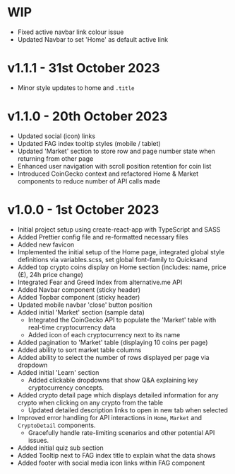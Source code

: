 # WIP

- Fixed active navbar link colour issue
- Updated Navbar to set 'Home' as default active link

# v1.1.1 - 31st October 2023

- Minor style updates to home and `.title`

# v1.1.0 - 20th October 2023

- Updated social (icon) links
- Updated FAG index tooltip styles (mobile / tablet)
- Updated 'Market' section to store row and page number state when returning from other page
- Enhanced user navigation with scroll position retention for coin list
- Introduced CoinGecko context and refactored Home & Market components to reduce number of API calls made

# v1.0.0 - 1st October 2023

- Initial project setup using create-react-app with TypeScript and SASS
- Added Prettier config file and re-formatted necessary files
- Added new favicon
- Implemented the initial setup of the Home page, integrated global style definitions via variables.scss, set global font-family to Quicksand
- Added top crypto coins display on Home section (includes: name, price (£), 24h price change)
- Integrated Fear and Greed Index from alternative.me API
- Added Navbar component (sticky header)
- Added Topbar component (sticky header)
- Updated mobile navbar 'close' button position
- Added initial 'Market' section (sample data)
  - Integrated the CoinGecko API to populate the 'Market' table with real-time cryptocurrency data
  - Added icon of each cryptocurrency next to its name
- Added pagination to 'Market' table (displaying 10 coins per page)
- Added ability to sort market table columns
- Added ability to select the number of rows displayed per page via dropdown
- Added initial 'Learn' section
  - Added clickable dropdowns that show Q&A explaining key cryptocurrency concepts.
- Added crypto detail page which displays detailed information for any crypto when clicking on any crypto from the table
  - Updated detailed description links to open in new tab when selected
- Improved error handling for API interactions in `Home`, `Market` and `CryptoDetail` components.
  - Gracefully handle rate-limiting scenarios and other potential API issues.
- Added initial quiz sub section
- Added Tooltip next to FAG index title to explain what the data shows
- Added footer with social media icon links within FAG component

